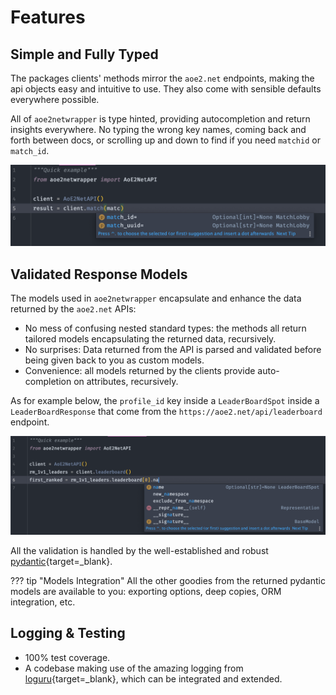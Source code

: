 # Features

## Simple and Fully Typed

The packages clients' methods mirror the `aoe2.net` endpoints, making the api objects easy and intuitive to use.
They also come with sensible defaults everywhere possible.

All of `aoe2netwrapper` is type hinted, providing autocompletion and return insights everywhere.
No typing the wrong key names, coming back and forth between docs, or scrolling up and down to find if you need `matchid` or `match_id`.

![parameter_autocompletion](assets/parameter_autocompletion.png)

## Validated Response Models

The models used in `aoe2netwrapper` encapsulate and enhance the data returned by the `aoe2.net` APIs:
* No mess of confusing nested standard types: the methods all return tailored models encapsulating the returned data, recursively.
* No surprises: Data returned from the API is parsed and validated before being given back to you as custom models.
* Convenience: all models returned by the clients provide auto-completion on attributes, recursively.

As for example below, the `profile_id` key inside a `LeaderBoardSpot` inside a `LeaderBoardResponse` that come from the `https://aoe2.net/api/leaderboard` endpoint.

![attribute_autocompletion](assets/attribute_autocompletion.png)

All the validation is handled by the well-established and robust [pydantic][pydantic_repo]{target=_blank}.

??? tip "Models Integration"
    All the other goodies from the returned pydantic models are available to you: exporting options, deep copies, ORM integration, etc.

## Logging & Testing

* 100% test coverage.
* A codebase making use of the amazing logging from [loguru][loguru_repo]{target=_blank}, which can be integrated and extended.


[pydantic_repo]: https://github.com/samuelcolvin/pydantic
[loguru_repo]: https://github.com/delgan/loguru